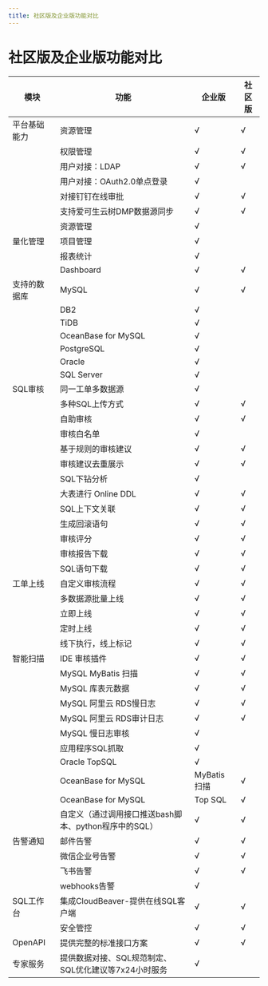 ```yaml
---
title: 社区版及企业版功能对比
---
```


# 社区版及企业版功能对比

|模块|功能|企业版|社区版|
|--|--|--|--|
|平台基础能力|资源管理|√|√|
| |权限管理|√|√|
| |用户对接：LDAP|√|√|
| |用户对接：OAuth2.0单点登录|√| |
| |对接钉钉在线审批|√|√|
| |支持爱可生云树DMP数据源同步|√|√|
| |资源管理|√| |
|量化管理|项目管理|√| |
||报表统计|√| |
| |Dashboard|√|√|
|支持的数据库|MySQL|√|√|
| |DB2|√| |
| |TiDB|√| |
| |OceanBase for MySQL|√| |
| |PostgreSQL|√| |
| |Oracle|√| |
| |SQL Server|√| |
|SQL审核|同一工单多数据源|√| |
| |多种SQL上传方式|√|√|
| |自助审核|√|√|
| |审核白名单|√| |
| |基于规则的审核建议|√|√|
| |审核建议去重展示|√|√|
| |SQL下钻分析|√| |
| |大表进行 Online DDL|√|√|
| |SQL上下文关联|√|√|
| |生成回滚语句|√|√|
| |审核评分|√|√|
| |审核报告下载|√|√|
| |SQL语句下载|√|√|
|工单上线|自定义审核流程|√|√|
| |多数据源批量上线|√|√|
| |立即上线|√|√|
| |定时上线|√|√|
| |线下执行，线上标记|√|√|
|智能扫描|IDE 审核插件|√|√|
| |MySQL MyBatis 扫描|√|√|
| |MySQL 库表元数据|√|√|
| |MySQL 阿里云 RDS慢日志|√|√|
| |MySQL 阿里云 RDS审计日志|√|√|
| |MySQL 慢日志审核|√| |
| |应用程序SQL抓取|√| |
| |Oracle TopSQL|√| |
| |OceanBase for MySQL|MyBatis 扫描|√| |
| |OceanBase for MySQL|Top SQL|√| |
| |自定义（通过调用接口推送bash脚本、python程序中的SQL）|√|√|
| 告警通知|邮件告警|√|√|
| |微信企业号告警|√|√|
| |飞书告警|√|√|
| |webhooks告警|√| |
|SQL工作台|集成CloudBeaver-提供在线SQL客户端|√|√|
| |安全管控|√|√|
|OpenAPI|提供完整的标准接口方案|√|√|
|专家服务|提供数据对接、SQL规范制定、SQL优化建议等7x24小时服务|√| |

